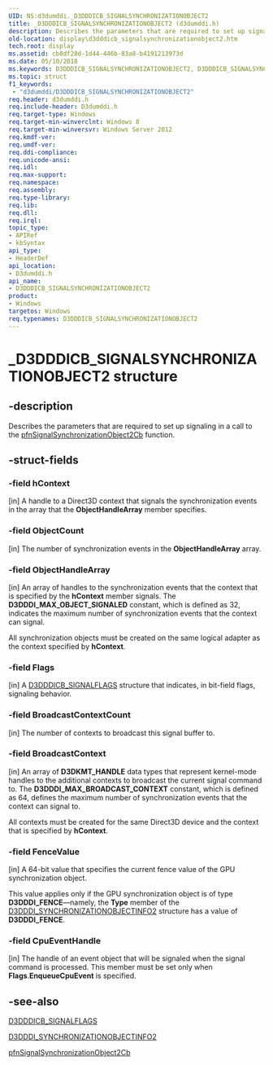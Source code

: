 ```yaml
---
UID: NS:d3dumddi._D3DDDICB_SIGNALSYNCHRONIZATIONOBJECT2
title: _D3DDDICB_SIGNALSYNCHRONIZATIONOBJECT2 (d3dumddi.h)
description: Describes the parameters that are required to set up signaling in a call to the pfnSignalSynchronizationObject2Cb function.
old-location: display\d3dddicb_signalsynchronizationobject2.htm
tech.root: display
ms.assetid: cb8df28d-1d44-446b-83a8-b4191213973d
ms.date: 05/10/2018
ms.keywords: D3DDDICB_SIGNALSYNCHRONIZATIONOBJECT2, D3DDDICB_SIGNALSYNCHRONIZATIONOBJECT2 structure [Display Devices], _D3DDDICB_SIGNALSYNCHRONIZATIONOBJECT2, d3dumddi/D3DDDICB_SIGNALSYNCHRONIZATIONOBJECT2, display.d3dddicb_signalsynchronizationobject2
ms.topic: struct
f1_keywords:
 - "d3dumddi/D3DDDICB_SIGNALSYNCHRONIZATIONOBJECT2"
req.header: d3dumddi.h
req.include-header: D3dumddi.h
req.target-type: Windows
req.target-min-winverclnt: Windows 8
req.target-min-winversvr: Windows Server 2012
req.kmdf-ver: 
req.umdf-ver: 
req.ddi-compliance: 
req.unicode-ansi: 
req.idl: 
req.max-support: 
req.namespace: 
req.assembly: 
req.type-library: 
req.lib: 
req.dll: 
req.irql: 
topic_type:
- APIRef
- kbSyntax
api_type:
- HeaderDef
api_location:
- D3dumddi.h
api_name:
- D3DDDICB_SIGNALSYNCHRONIZATIONOBJECT2
product:
- Windows
targetos: Windows
req.typenames: D3DDDICB_SIGNALSYNCHRONIZATIONOBJECT2
---
```


# _D3DDDICB_SIGNALSYNCHRONIZATIONOBJECT2 structure


## -description


Describes the parameters that are required to set up signaling in a call to the <a href="https://docs.microsoft.com/windows-hardware/drivers/ddi/d3dumddi/nc-d3dumddi-pfnd3dddi_signalsynchronizationobject2cb">pfnSignalSynchronizationObject2Cb</a> function.


## -struct-fields




### -field hContext

[in] A handle to a Direct3D context that signals the synchronization events in the array that the <b>ObjectHandleArray</b> member specifies.


### -field ObjectCount

[in] The number of synchronization events in the <b>ObjectHandleArray</b> array.


### -field ObjectHandleArray

[in] An array of handles to the synchronization events that the context that is specified by the <b>hContext</b> member signals. The <b>D3DDDI_MAX_OBJECT_SIGNALED</b> constant, which is defined as 32, indicates the maximum number of synchronization events that the context can signal.

All synchronization objects must be created on the same logical adapter as the  context specified by <b>hContext</b>.


### -field Flags

[in] A <a href="https://docs.microsoft.com/windows-hardware/drivers/ddi/d3dukmdt/ns-d3dukmdt-_d3dddicb_signalflags">D3DDDICB_SIGNALFLAGS</a> structure that indicates, in bit-field flags, signaling behavior.


### -field BroadcastContextCount

[in] The number of contexts to broadcast this signal buffer to.


### -field BroadcastContext

[in] An array of <b>D3DKMT_HANDLE</b> data types that represent kernel-mode handles to the additional contexts to broadcast the current signal command to. The <b>D3DDDI_MAX_BROADCAST_CONTEXT</b> constant, which is defined as 64, defines the maximum number of synchronization events that the context can signal to.

All contexts must be created for the same Direct3D device and the context that is specified by <b>hContext</b>.


### -field FenceValue

[in] A 64-bit value that specifies the current fence value of the GPU synchronization object.

This value applies only if the GPU synchronization object is of type <b>D3DDDI_FENCE</b>—namely, the <b>Type</b> member of the <a href="https://docs.microsoft.com/windows-hardware/drivers/ddi/d3dukmdt/ns-d3dukmdt-_d3dddi_synchronizationobjectinfo2">D3DDDI_SYNCHRONIZATIONOBJECTINFO2</a> structure has a value of <b>D3DDDI_FENCE</b>.


### -field CpuEventHandle

[in] The handle of an event object that will be signaled when the signal command is processed. This member must be set only when <b>Flags</b>.<b>EnqueueCpuEvent</b> is specified.


## -see-also




<a href="https://docs.microsoft.com/windows-hardware/drivers/ddi/d3dukmdt/ns-d3dukmdt-_d3dddicb_signalflags">D3DDDICB_SIGNALFLAGS</a>



<a href="https://docs.microsoft.com/windows-hardware/drivers/ddi/d3dukmdt/ns-d3dukmdt-_d3dddi_synchronizationobjectinfo2">D3DDDI_SYNCHRONIZATIONOBJECTINFO2</a>



<a href="https://docs.microsoft.com/windows-hardware/drivers/ddi/d3dumddi/nc-d3dumddi-pfnd3dddi_signalsynchronizationobject2cb">pfnSignalSynchronizationObject2Cb</a>
 

 

